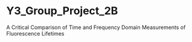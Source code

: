 # Y3_Group_Project_2B
A Critical Comparison of Time and Frequency Domain Measurements of Fluorescence Lifetimes
